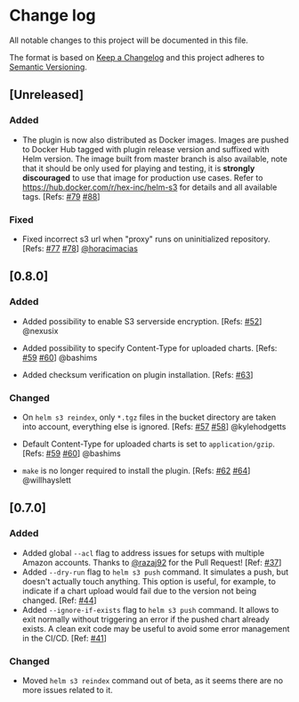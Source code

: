 # Change log

All notable changes to this project will be documented in this file.

The format is based on [Keep a Changelog](http://keepachangelog.com/en/1.0.0/)
and this project adheres to [Semantic Versioning](http://semver.org/spec/v2.0.0.html).

## [Unreleased]

### Added

- The plugin is now also distributed as Docker images. Images are pushed to Docker Hub tagged with plugin release 
version and suffixed with Helm version. The image built from master branch is also available, note that it should be
only used for playing and testing, it is **strongly discouraged** to use that image for production use cases. 
Refer to https://hub.docker.com/r/hex-inc/helm-s3 for details and all available tags.
[Refs: [#79](https://github.com/hex-inc/helm-s3/issues/79) [#88](https://github.com/hex-inc/helm-s3/pull/88)]

### Fixed

- Fixed incorrect s3 url when "proxy" runs on uninitialized repository.
[Refs: [#77](https://github.com/hex-inc/helm-s3/issues/77) [#78](https://github.com/hex-inc/helm-s3/pull/78)] [@horacimacias](https://github.com/horacimacias)

## [0.8.0]

### Added

- Added possibility to enable S3 serverside encryption.
[Refs: [#52](https://github.com/hex-inc/helm-s3/pull/52)] @nexusix

- Added possibility to specify Content-Type for uploaded charts.
[Refs: [#59](https://github.com/hex-inc/helm-s3/issues/59) [#60](https://github.com/hex-inc/helm-s3/pull/60)] @bashims

- Added checksum verification on plugin installation.
[Refs: [#63](https://github.com/hex-inc/helm-s3/pull/63)]

### Changed

- On `helm s3 reindex`, only `*.tgz` files in the bucket directory are taken into
account, everything else is ignored.
[Refs: [#57](https://github.com/hex-inc/helm-s3/issues/57) [#58](https://github.com/hex-inc/helm-s3/pull/58)] @kylehodgetts

- Default Content-Type for uploaded charts is set to `application/gzip`.
[Refs: [#59](https://github.com/hex-inc/helm-s3/issues/59) [#60](https://github.com/hex-inc/helm-s3/pull/60)] @bashims

- `make` is no longer required to install the plugin.
[Refs: [#62](https://github.com/hex-inc/helm-s3/issues/62) [#64](https://github.com/hex-inc/helm-s3/pull/64)] @willhayslett

## [0.7.0]

### Added

- Added global `--acl` flag to address issues for setups with multiple Amazon 
accounts. Thanks to [@razaj92](https://github.com/razaj92) for the Pull Request!
[Ref: [#37](https://github.com/hex-inc/helm-s3/issues/37)]
- Added `--dry-run` flag to `helm s3 push` command. It simulates a push, but doesn't 
actually touch anything. This option is useful, for example, to indicate if 
a chart upload would fail due to the version not being changed. 
[Ref: [#44](https://github.com/hex-inc/helm-s3/issues/44)]
- Added `--ignore-if-exists` flag to `helm s3 push` command. It allows to exit 
normally without triggering an error if the pushed chart already exists. A clean
exit code may be useful to avoid some error management in the CI/CD. 
[Ref: [#41](https://github.com/hex-inc/helm-s3/issues/41)]

### Changed

- Moved `helm s3 reindex` command out of beta, as it seems there are no more 
issues related to it.
